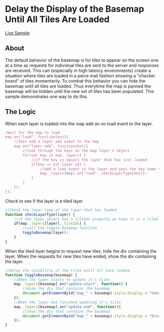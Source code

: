 # Delay the Display of the Basemap Until All Tiles Are Loaded
[Live Sample](http://esri.github.io/developer-support/web-js/3.x/delay-display-of-basemap/index.html)
## About
The default behavior of the basemap is for tiles to appear on the screen one at a time as requests for individual tiles are sent to the server and responses are received. This can (especially in high latency environments) create a situation where tiles are loaded in a piece mail fashion showing a "checker board" of tiles momentarily. To combat this behavior you can hide the basemap until all tiles are loaded. Thus everytime the map is panned the basemap will be hidden until the new set of tiles has been populated. This sample demonstrates one way to do this.
## The Logic
When each layer is loaded into the map add an on load event to the layer.
```javascript
/Wait for the map to load
map.on("load", function(evt){
	//then add a layer add event to the map
	map.on("layer-add", function(evt){
		//look through the keys in the map layer's object
		for(var key in map._layers) {
			//if the key is equals the layer that has just loaded
			if(key == evt.layer.id) {
				//add a load event to the layer and pass the key name to the event handler
				map._layers[key].on("load", checkLayerType(key));
			}
		}
	});
});

```
Check to see if the layer is a tiled layer
```javascript
//Check the layer type of the layer that has loaded
function checkLayerType(layer) {
	//if the layer object has a tileIds property we know it is a tiled layer
	if(map._layers[layer]._tileIds) {
		//call the toggle basemap function
		toggleBasemap(layer);
	}
}
```
When the tiled layer begins to request new tiles, hide the div containing the layer. When the requests for new tiles have ended, show the div containing the layer.
```javascript
//Delay the visibility of the tiles until all have loaded
function toggleBasemap(basemap) {
	//When the layer starts to update it's tiles
	map._layers[basemap].on("update-start", function() {
		//Hide the div that contains the basemap
		document.getElementById("map_" + basemap).style.display = "none";
	});
	//When the layer has finished updating it's tiles
	map._layers[basemap].on("update-end", function(){
		//Show the div that contains the basemap
		document.getElementById("map_" + basemap).style.display = "block";
	});	
}
```